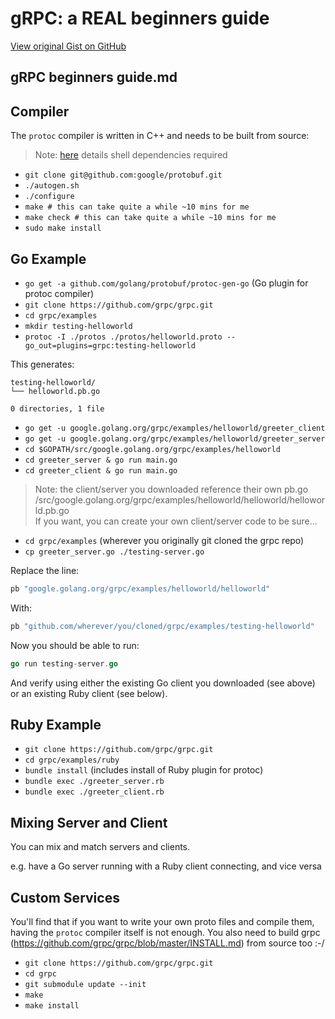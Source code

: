 # gRPC: a REAL beginners guide

[View original Gist on GitHub](https://gist.github.com/Integralist/e26339e4d4469471a256317a9bacb8bb)

## gRPC beginners guide.md

## Compiler

The `protoc` compiler is written in C++ and needs to be built from source:

> Note: [here](https://github.com/google/protobuf/tree/master/src) details shell dependencies required

- `git clone git@github.com:google/protobuf.git`
- `./autogen.sh`
- `./configure`
- `make # this can take quite a while ~10 mins for me`
- `make check # this can take quite a while ~10 mins for me`
- `sudo make install`

## Go Example

- `go get -a github.com/golang/protobuf/protoc-gen-go` (Go plugin for protoc compiler)
- `git clone https://github.com/grpc/grpc.git`
- `cd grpc/examples`
- `mkdir testing-helloworld`
- `protoc -I ./protos ./protos/helloworld.proto --go_out=plugins=grpc:testing-helloworld`

This generates:

```
testing-helloworld/
└── helloworld.pb.go

0 directories, 1 file
```

- `go get -u google.golang.org/grpc/examples/helloworld/greeter_client`
- `go get -u google.golang.org/grpc/examples/helloworld/greeter_server`
- `cd $GOPATH/src/google.golang.org/grpc/examples/helloworld`
- `cd greeter_server & go run main.go`
- `cd greeter_client & go run main.go`

> Note: the client/server you downloaded reference their own pb.go  
> /src/google.golang.org/grpc/examples/helloworld/helloworld/helloworld.pb.go  
> If you want, you can create your own client/server code to be sure...  

- `cd grpc/examples` (wherever you originally git cloned the grpc repo)
- `cp greeter_server.go ./testing-server.go`

Replace the line:

```go
pb "google.golang.org/grpc/examples/helloworld/helloworld"
```

With:

```go
pb "github.com/wherever/you/cloned/grpc/examples/testing-helloworld"
```

Now you should be able to run:

```go
go run testing-server.go
```

And verify using either the existing Go client you downloaded (see above) or an existing Ruby client (see below).

## Ruby Example

- `git clone https://github.com/grpc/grpc.git`
- `cd grpc/examples/ruby`
- `bundle install` (includes install of Ruby plugin for protoc)
- `bundle exec ./greeter_server.rb`
- `bundle exec ./greeter_client.rb`

## Mixing Server and Client

You can mix and match servers and clients.

e.g. have a Go server running with a Ruby client connecting, and vice versa

## Custom Services

You'll find that if you want to write your own proto files and compile them, having the `protoc` compiler itself is not enough. You also need to build grpc (https://github.com/grpc/grpc/blob/master/INSTALL.md) from source too :-/

- `git clone https://github.com/grpc/grpc.git`
- `cd grpc`
- `git submodule update --init`
- `make`
- `make install`

